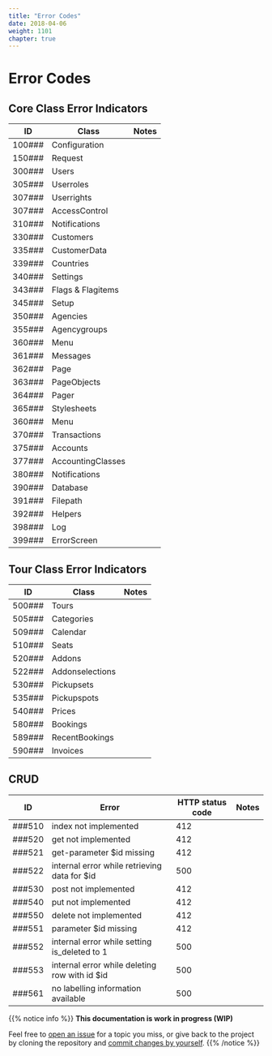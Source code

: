 ```yaml
---
title: "Error Codes"
date: 2018-04-06
weight: 1101
chapter: true
---
```


# Error Codes

## Core Class Error Indicators

| ID | Class | Notes |
| --- | ----- | ----- |
| 100### | Configuration | |
| 150### | Request | |
| 300### | Users |  |
| 305### | Userroles | |
| 307### | Userrights | |
| 307### | AccessControl | |
| 310### | Notifications | |
| 330### | Customers | |
| 335### | CustomerData | |
| 339### | Countries | |
| 340### | Settings | |
| 343### | Flags & Flagitems | |
| 345### | Setup | |
| 350### | Agencies | |
| 355### | Agencygroups | |
| 360### | Menu | |
| 361### | Messages | |
| 362### | Page | |
| 363### | PageObjects | |
| 364### | Pager | |
| 365### | Stylesheets | |
| 360### | Menu | |
| 370### | Transactions | |
| 375### | Accounts | |
| 377### | AccountingClasses | |
| 380### | Notifications | |
| 390### | Database | |
| 391### | Filepath | |
| 392### | Helpers | |
| 398### | Log | |
| 399### | ErrorScreen | |

## Tour Class Error Indicators

| ID | Class | Notes |
| --- | ----- | ----- |
| 500### | Tours |  |
| 505### | Categories | |
| 509### | Calendar | |
| 510### | Seats | |
| 520### | Addons | |
| 522### | Addonselections | |
| 530### | Pickupsets | |
| 535### | Pickupspots | |
| 540### | Prices | |
| 580### | Bookings | |
| 589### | RecentBookings | |
| 590### | Invoices | |

## CRUD

| ID | Error | HTTP status code | Notes |
| --- | ----- | ---------------- | ----- |
| ###510 | index not implemented | 412 | |
| ###520 | get not implemented | 412 | |
| ###521 | get-parameter $id missing | 412 | |
| ###522 | internal error while retrieving data for $id | 500 | |
| ###530 | post not implemented  | 412 | |
| ###540 | put not implemented | 412 | |
| ###550 | delete not implemented  | 412 | |
| ###551 | parameter $id missing | 412 | |
| ###552 | internal error while setting is_deleted to 1 | 500 | |
| ###553 | internal error while deleting row with id $id | 500 | |
| ###561 | no labelling information available | 500 | |


{{% notice info %}}
**This documentation is work in progress (WIP)**

Feel free to [open an issue](https://bitbucket.org/pkollitsch/booka-docs/issues?status=new&status=open) for a topic you miss, or give back to the project by cloning the repository and [commit changes by yourself](https://bitbucket.org/pkollitsch/booka-docs/src).
{{% /notice %}}

